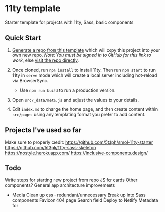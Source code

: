 # 11ty template
Starter template for projects with 11ty, Sass, basic components

## Quick Start

1. [Generate a repo from this template](https://github.com/ahart14/template/generate) which will copy this project into your own new repo. _Note: You must be signed in to GitHub for this link to work_, else [visit the repo directly](https://github.com/ahart14/template/generate).

1. Once cloned, run `npm install` to install 11ty. Then run `npm start` to run 11ty in `serve` mode which will create a local server including hot-reload via BrowserSync.

   - Use `npm run build` to run a production version.

1. Open `src/_data/meta.js` and adjust the values to your details.

1. Edit `index.md` to change the home page, and then create content within `src/pages` using any templating format you prefer to add content.

## Projects I've used so far
Make sure to properly credit:
https://github.com/5t3ph/smol-11ty-starter
https://github.com/5t3ph/11ty-sass-skeleton
https://nostyle.herokuapp.com/
https://inclusive-components.design/

## Todo 
Write steps for starting new project from repo
JS for cards
Other components? General app architecture improvements
- Media 
Clean up css - redundant/unnecessary
Break up into Sass components
Favicon
404 page
Search field
Deploy to Netlify
Metadata for <head>


